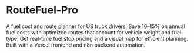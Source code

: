 # RouteFuel-Pro
A fuel cost and route planner for US truck drivers. Save 10–15% on annual fuel costs with optimized routes that account for vehicle weight and fuel type. Get real-time fuel stop pricing and a visual map for efficient planning. Built with a Vercel frontend and n8n backend automation.
